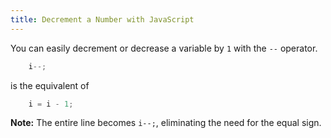 ```yaml
---
title: Decrement a Number with JavaScript
---
```

You can easily decrement or decrease a variable by `1` with the `--` operator.

```js
    i--;
```

is the equivalent of

```js
    i = i - 1;
```

**Note:** The entire line becomes `i--;`, eliminating the need for the equal sign.
